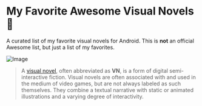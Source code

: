 # My Favorite Awesome Visual Novels 🍙

A curated list of my favorite visual novels for Android. This is **not** an official Awesome list, but just a list of my favorites.

![Image](https://user-images.githubusercontent.com/43672811/221654914-50a0cf6e-46b8-4d2d-8ad0-9c23db9a6a63.png)

> A [visual novel], often abbreviated as **VN**, is a form of digital semi-interactive fiction. Visual novels are often associated with and used in the medium of video games, but are not always labeled as such themselves. They combine a textual narrative with static or animated illustrations and a varying degree of interactivity.

[visual novel]: https://en.wikipedia.org/wiki/Visual_novel
